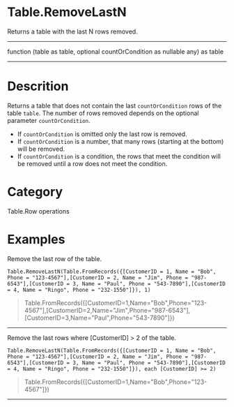 ﻿# Table.RemoveLastN
Returns a table with the last N rows removed.
***
function (table as table, optional countOrCondition as nullable any) as table
***
# Descrition 
Returns a table that does not contain the last <code>countOrCondition</code> rows of the table <code>table</code>.
        The number of rows removed depends on the optional parameter <code>countOrCondition</code>. 
    <ul>
    <li> If <code>countOrCondition</code> is omitted only the last row is removed. </li>
    <li> If <code>countOrCondition</code> is a number, that many rows (starting at the bottom) will be removed. </li>
    <li> If <code>countOrCondition</code> is a condition, the rows that meet the condition will be removed until a row does not meet the condition.</li>
    </ul>
# Category 
Table.Row operations
# Examples 
Remove the last row of the table.
```
Table.RemoveLastN(Table.FromRecords({[CustomerID = 1, Name = "Bob", Phone = "123-4567"],[CustomerID = 2, Name = "Jim", Phone = "987-6543"],[CustomerID = 3, Name = "Paul", Phone = "543-7890"],[CustomerID = 4, Name = "Ringo", Phone = "232-1550"]}), 1)
```
> Table.FromRecords({[CustomerID=1,Name="Bob",Phone="123-4567"],[CustomerID=2,Name="Jim",Phone="987-6543"],[CustomerID=3,Name="Paul",Phone="543-7890"]})
***
Remove the last rows where [CustomerID] > 2 of the table.
```
Table.RemoveLastN(Table.FromRecords({[CustomerID = 1, Name = "Bob", Phone = "123-4567"],[CustomerID = 2, Name = "Jim", Phone = "987-6543"],[CustomerID = 3, Name = "Paul", Phone = "543-7890"],[CustomerID = 4, Name = "Ringo", Phone = "232-1550"]}), each [CustomerID] >= 2)
```
> Table.FromRecords({[CustomerID=1,Name="Bob",Phone="123-4567"]})
***
